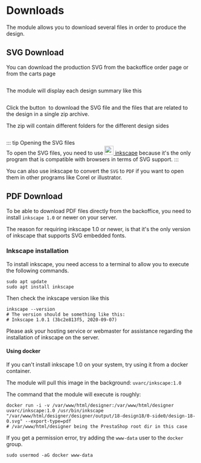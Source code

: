 # Downloads

The module allows you to download several files in order to produce the design.

## SVG Download

You can download the production SVG from the backoffice order page or from the carts page

<img srcset="/productdesigner/images/sell-menu.jpg 2x">

The module will display each design summary like this

<img srcset="/productdesigner/images/bo-summary.jpg 2x">

Click the button <img srcset="/productdesigner/images/svg-download-zip.jpg 2x" class="v-middle"> to
download the SVG file and the files that are related to the design in a single zip archive.

The zip will contain different folders for the different design sides

<img srcset="/productdesigner/images/zip.png 2x">

::: tip Opening the SVG files  
To open the SVG files, you need to
use [<img srcset="/productdesigner/images/inkscape-logo.svg 2x" class="v-middle" style="height: 24px"> inkscape](https://inkscape.org/)
because it's the only program that is compatible with browsers in terms of SVG support.
:::

You can also use inkscape to convert the `SVG` to `PDF` if you want to open them in other programs
like Corel or illustrator.

## PDF Download

To be able to download PDF files directly from the backoffice, you need to install `inkscape 1.0` or
newer on your server.

The reason for requiring inkscape 1.0 or newer, is that it's the only version of inkscape that
supports SVG embedded fonts.

### Inkscape installation

To install inkscape, you need access to a terminal to allow you to execute the following commands.

```shell
sudo apt update
sudo apt install inkscape
```

Then check the inkscape version like this

```shell
inkscape --version
# The version should be something like this:
# Inkscape 1.0.1 (3bc2e813f5, 2020-09-07)
```

Please ask your hosting service or webmaster for assistance regarding the installation of inkscape
on the server.

#### Using docker

If you can't install inkscape 1.0 on your system, try using it from a docker container.

The module will pull this image in the background: `uvarc/inkscape:1.0`

The command that the module will execute is roughly:

```shell
docker run -i -v /var/www/html/designer:/var/www/html/designer uvarc/inkscape:1.0 /usr/bin/inkscape "/var/www/html/designer/designer/output/18-design18/0-side0/design-18-0.svg" --export-type=pdf
# /var/www/html/designer being the PrestaShop root dir in this case
```

If you get a permission error, try adding the `www-data` user to the `docker` group.
```shell
sudo usermod -aG docker www-data
```

